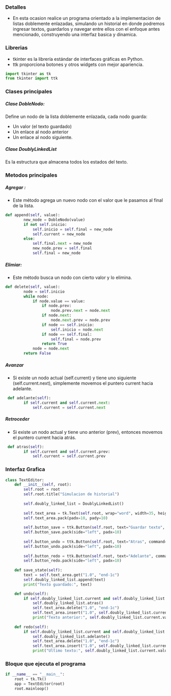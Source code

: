 ### Detalles
- En esta ocasion realice un programa orientado a la implementacion de listas doblemente enlazadas, simulando un historial en donde podremos ingresar textos, guardarlos y navegar entre ellos con el enfoque antes mencionado, construyendo una interfaz basica y dinamica.

### Librerias
- tkinter es la librería estándar de interfaces gráficas en Python.
- ttk proporciona botones y otros widgets con mejor apariencia.
```python
import tkinter as tk 
from tkinter import ttk
```

### Clases principales
##### Clase DobleNodo: 
Define un nodo de la lista doblemente enlazada, cada nodo guarda:
- Un valor (el texto guardado)
- Un enlace al nodo anterior
- Un enlace al nodo siguiente.

##### Clase DoublyLinkedList
Es la estructura que almacena todos los estados del texto. 


### Metodos principales
##### Agregar :
- Este método agrega un nuevo nodo con el valor que le pasamos al final de la lista.
```python
def append(self, value):
        new_node = DobleNodo(value)
        if not self.inicio:
            self.inicio = self.final = new_node
            self.current = new_node
        else:
            self.final.next = new_node
            new_node.prev = self.final
            self.final = new_node
```

##### Elimiar:
- Este método busca un nodo con cierto valor y lo elimina.
```python
def delete(self, value):
        node = self.inicio
        while node:
            if node.value == value:
                if node.prev:
                    node.prev.next = node.next
                if node.next:
                    node.next.prev = node.prev
                if node == self.inicio:
                    self.inicio = node.next
                if node == self.final:
                    self.final = node.prev
                return True
            node = node.next
        return False
```

##### Avanzar
- Si existe un nodo actual (self.current) y tiene uno siguiente (self.current.next), simplemente movemos el puntero current hacia adelante.

```python
 def adelante(self):
        if self.current and self.current.next:
            self.current = self.current.next

```

##### Retroceder
- Si existe un nodo actual y tiene uno anterior (prev), entonces movemos el puntero current hacia atrás.

```python
 def atras(self):
        if self.current and self.current.prev:
            self.current = self.current.prev

```
### Interfaz Grafica
```python
class TextEditor:
    def __init__(self, root):
        self.root = root
        self.root.title("Simulacion de historial")
        
        self.doubly_linked_list = DoublyLinkedList()
        
        self.text_area = tk.Text(self.root, wrap="word", width=35, height=10)
        self.text_area.pack(padx=10, pady=10)
        
        self.button_save = ttk.Button(self.root, text="Guardar texto", command=self.save_state)
        self.button_save.pack(side="left", padx=10)
        
        self.button_undo = ttk.Button(self.root, text="Atras", command=self.undo)
        self.button_undo.pack(side="left", padx=10)
        
        self.button_redo = ttk.Button(self.root, text="Adelante", command=self.redo)
        self.button_redo.pack(side="left", padx=10)
    
    def save_state(self):
        text = self.text_area.get("1.0", "end-1c")
        self.doubly_linked_list.append(text)
        print("Texto guardado:", text)

    def undo(self):
        if self.doubly_linked_list.current and self.doubly_linked_list.current.prev:
            self.doubly_linked_list.atras()
            self.text_area.delete("1.0", "end-1c")
            self.text_area.insert("1.0", self.doubly_linked_list.current.value)
            print("Texto anterior:", self.doubly_linked_list.current.value)
    
    def redo(self):
        if self.doubly_linked_list.current and self.doubly_linked_list.current.next:
            self.doubly_linked_list.adelante()
            self.text_area.delete("1.0", "end-1c")
            self.text_area.insert("1.0", self.doubly_linked_list.current.value)
            print("Ultimo texto:", self.doubly_linked_list.current.value)

```
### Bloque que ejecuta el programa
```python
if __name__ == "__main__":
    root = tk.Tk()
    app = TextEditor(root)
    root.mainloop()

```

